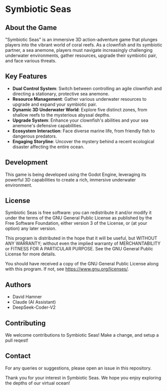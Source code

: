 # Symbiotic Seas

## About the Game

"Symbiotic Seas" is an immersive 3D action-adventure game that plunges players into the vibrant world of coral reefs. As a clownfish and its symbiotic partner, a sea anemone, players must navigate increasingly challenging underwater environments, gather resources, upgrade their symbiotic pair, and face various threats.

## Key Features

- **Dual Control System**: Switch between controlling an agile clownfish and directing a stationary, protective sea anemone.
- **Resource Management**: Gather various underwater resources to upgrade and expand your symbiotic pair.
- **Dynamic 3D Underwater World**: Explore five distinct zones, from shallow reefs to the mysterious abyssal depths.
- **Upgrade System**: Enhance your clownfish's abilities and your sea anemone's defensive capabilities.
- **Ecosystem Interaction**: Face diverse marine life, from friendly fish to dangerous predators.
- **Engaging Storyline**: Uncover the mystery behind a recent ecological disaster affecting the entire ocean.

## Development

This game is being developed using the Godot Engine, leveraging its powerful 3D capabilities to create a rich, immersive underwater environment.

## License

Symbiotic Seas is free software: you can redistribute it and/or modify it under the terms of the GNU General Public License as published by the Free Software Foundation, either version 3 of the License, or (at your option) any later version.

This program is distributed in the hope that it will be useful, but WITHOUT ANY WARRANTY; without even the implied warranty of MERCHANTABILITY or FITNESS FOR A PARTICULAR PURPOSE. See the GNU General Public License for more details.

You should have received a copy of the GNU General Public License along with this program. If not, see <https://www.gnu.org/licenses/>.

## Authors

- David Hamner
- Claude (AI Assistant)
- DeepSeek-Coder-V2

## Contributing

We welcome contributions to Symbiotic Seas! Make a change, and setup a pull reqest! 

## Contact

For any queries or suggestions, please open an issue in this repository.

Thank you for your interest in Symbiotic Seas. We hope you enjoy exploring the depths of our virtual ocean!

